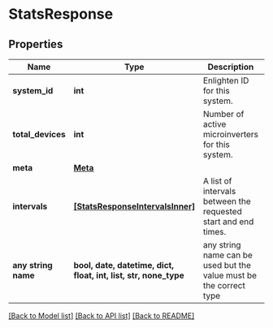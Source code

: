 # StatsResponse


## Properties
Name | Type | Description | Notes
------------ | ------------- | ------------- | -------------
**system_id** | **int** | Enlighten ID for this system. | 
**total_devices** | **int** | Number of active microinverters for this system. | 
**meta** | [**Meta**](Meta.md) |  | 
**intervals** | [**[StatsResponseIntervalsInner]**](StatsResponseIntervalsInner.md) | A list of intervals between the requested start and end times. | 
**any string name** | **bool, date, datetime, dict, float, int, list, str, none_type** | any string name can be used but the value must be the correct type | [optional]

[[Back to Model list]](../README.md#documentation-for-models) [[Back to API list]](../README.md#documentation-for-api-endpoints) [[Back to README]](../README.md)


